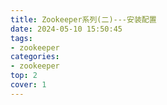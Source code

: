 ```yaml
---
title: Zookeeper系列(二)---安装配置
date: 2024-05-10 15:50:45
tags: 
- zookeeper
categories: 
- zookeeper
top: 2
cover: 1
---
```


<!-- toc -->

